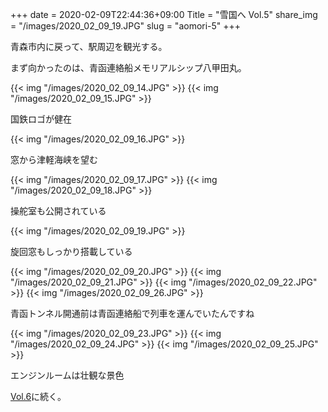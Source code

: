 +++
date  = 2020-02-09T22:44:36+09:00
Title = "雪国へ Vol.5"
share_img = "/images/2020_02_09_19.JPG"
slug = "aomori-5"
+++

青森市内に戻って、駅周辺を観光する。

まず向かったのは、青函連絡船メモリアルシップ八甲田丸。

{{< img "/images/2020_02_09_14.JPG" >}}
{{< img "/images/2020_02_09_15.JPG" >}}
<p class="caption">国鉄ロゴが健在</p>
{{< img "/images/2020_02_09_16.JPG" >}}
<p class="caption">窓から津軽海峡を望む</p>
{{< img "/images/2020_02_09_17.JPG" >}}
{{< img "/images/2020_02_09_18.JPG" >}}
<p class="caption">操舵室も公開されている</p>
{{< img "/images/2020_02_09_19.JPG" >}}
<p class="caption">旋回窓もしっかり搭載している</p>
{{< img "/images/2020_02_09_20.JPG" >}}
{{< img "/images/2020_02_09_21.JPG" >}}
{{< img "/images/2020_02_09_22.JPG" >}}
{{< img "/images/2020_02_09_26.JPG" >}}
<p class="caption">青函トンネル開通前は青函連絡船で列車を運んでいたんですね</p>
{{< img "/images/2020_02_09_23.JPG" >}}
{{< img "/images/2020_02_09_24.JPG" >}}
{{< img "/images/2020_02_09_25.JPG" >}}
<p class="caption">エンジンルームは壮観な景色</p>

<a href="https://photos.dream-exp.net/2020/02/aomori-6/">Vol.6</a>に続く。

